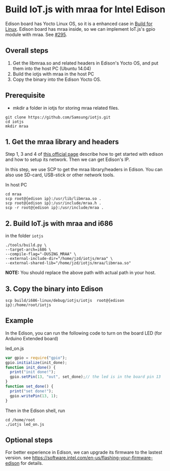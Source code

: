 # Build IoT.js with mraa for Intel Edison

Edison board has Yocto Linux OS, so it is a enhanced case in [Build for Linux](https://github.com/Samsung/iotjs/wiki/Build-for-Linux).
Edison board has mraa inside, so we can implement IoT.js's gpio module with mraa. See [#295](https://github.com/Samsung/iotjs/pull/295).

## Overall steps

1. Get the libmraa.so and related headers in Edison's Yocto OS, and put them into the host PC (Ubuntu 14.04)
2. Build the iotjs with mraa in the host PC
3. Copy the binary into the Edison Yocto OS.

## Prerequisite

* mkdir a folder in iotjs for storing mraa related files.

```
git clone https://github.com/Samsung/iotjs.git
cd iotjs
mkdir mraa
```

## 1. Get the mraa library and headers

Step 1, 3 and 4 of [this official page](https://software.intel.com/en-us/get-started-edison-linux) describe how to get started with edison and how to setup its network. Then we can get Edison's IP.

In this step, we use SCP to get the mraa library/headers in Edison. You can also use SD-card, USB-stick or other network tools.

In host PC
```
cd mraa
scp root@{edison ip}:/usr/lib/libmraa.so .
scp root@{edison ip}:/usr/include/mraa.h .
scp -r root@{edison ip}:/usr/include/mraa .
```

## 2. Build IoT.js with mraa and i686

in the folder `iotjs`
```
./tools/build.py \
--target-arch=i686 \
--compile-flag="-DUSING_MRAA" \
--external-include-dir="/home/jzd/iotjs/mraa" \
--external-shared-lib="/home/jzd/iotjs/mraa/libmraa.so"
```
**NOTE:** You should replace the above path with actual path in your host.

## 3. Copy the binary into Edison

```
scp build/i686-linux/debug/iotjs/iotjs  root@{edison ip}:/home/root/iotjs
```

## Example

In the Edison, you can run the following code to turn on the board LED (for Arduino Extended board)

led_on.js
```javascript
var gpio = require("gpio");
gpio.initialize(init_done);
function init_done() {
  print("init done!");
  gpio.setPin(13, "out", set_done);// the led is in the board pin 13
}
function set_done() {
  print("set done!");
  gpio.writePin(13, 1);
}
```
 Then in the Edison shell, run
```
cd /home/root
./iotjs led_on.js
```

## Optional steps

For better experience in Edison, we can upgrade its firmware to the lastest version. see https://software.intel.com/en-us/flashing-your-firmware-edison for details.
